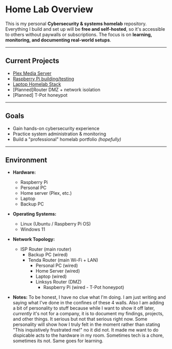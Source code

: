 # Home Lab Overview

This is my personal **Cybersecurity & systems homelab** repository.
Everything I build and set up will be **free and self-hosted**, so it's accessible to others without paywalls or subscriptions.
The focus is on **learning, monitoring, and documenting real-world setups**.

---

## Current Projects
- [Plex Media Server](./plex-server/README.md)
- [Raspberry Pi building/testing](./raspberry-pi/README.md)
- [Laptop Homelab Stack](./Laptop%20Homelab%20Stack/README.md)
- [Planned]Router DMZ + network isolation
- [Planned] T-Pot honeypot

---

## Goals
- Gain hands-on cybersecurity experience
- Practice system administration & monitoring
- Build a "professional" homelab portfolio *(hopefully)*

---

## Environment
- **Hardware:**
  - Raspberry Pi
  - Personal PC
  - Home server (Plex, etc.)
  - Laptop
  - Backup PC
  
- **Operating Systems:**
  - Linux (Ubuntu / Raspberry Pi OS)
  - Windows 11
  
- **Network Topology:**
  - ISP Router (main router)  
    - Backup PC (wired)  
    - Tenda Router (main Wi-Fi + LAN)  
      - Personal PC (wired) 
      - Home Server (wired)
      - Laptop (wired)
      - Linksys Router (DMZ)  
        - Raspberry Pi (wired - T-Pot honeypot)

- **Notes:**
To be honest, I have no clue what I'm doing. I am just writing and saying what I've done in the confines of these 4 walls. 
Also I am adding a bit of personality to stuff because while I want to show it off later, *currently* it's not for a company, it is to document my findings, projects, and other things. It serious but not that serious right now. Some personality will show how I truly felt in the moment rather than stating "This inquistively frustrated me!" no it did not. It made me want to do dispicable acts to the hardware in my room. 
Sometimes tech is a chore, sometimes its not. Same goes for learning.

